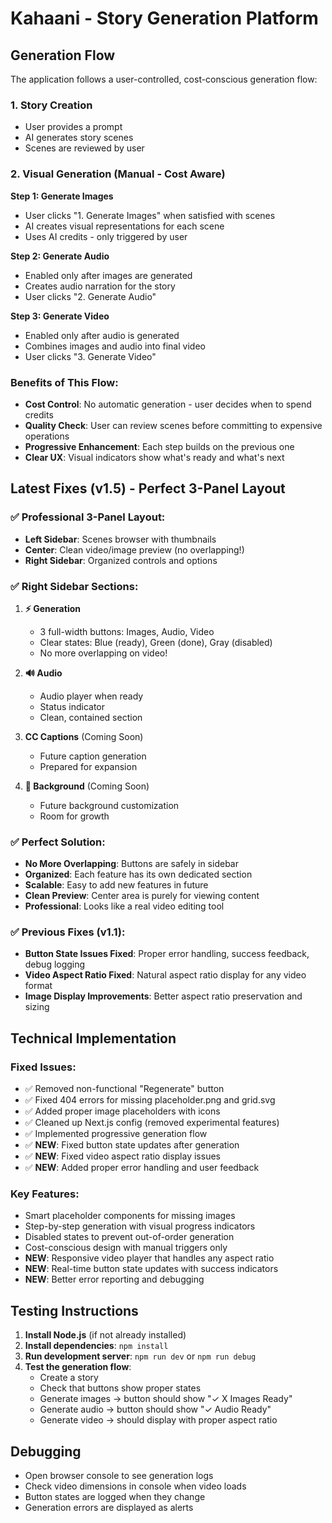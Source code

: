 # Kahaani - Story Generation Platform

## Generation Flow

The application follows a user-controlled, cost-conscious generation flow:

### 1. Story Creation
- User provides a prompt
- AI generates story scenes
- Scenes are reviewed by user

### 2. Visual Generation (Manual - Cost Aware)
**Step 1: Generate Images**
- User clicks "1. Generate Images" when satisfied with scenes
- AI creates visual representations for each scene
- Uses AI credits - only triggered by user

**Step 2: Generate Audio** 
- Enabled only after images are generated
- Creates audio narration for the story
- User clicks "2. Generate Audio"

**Step 3: Generate Video**
- Enabled only after audio is generated  
- Combines images and audio into final video
- User clicks "3. Generate Video"

### Benefits of This Flow:
- **Cost Control**: No automatic generation - user decides when to spend credits
- **Quality Check**: User can review scenes before committing to expensive operations
- **Progressive Enhancement**: Each step builds on the previous one
- **Clear UX**: Visual indicators show what's ready and what's next

## Latest Fixes (v1.5) - Perfect 3-Panel Layout

### ✅ **Professional 3-Panel Layout:**
- **Left Sidebar**: Scenes browser with thumbnails
- **Center**: Clean video/image preview (no overlapping!)
- **Right Sidebar**: Organized controls and options

### ✅ **Right Sidebar Sections:**
1. **⚡ Generation**
   - 3 full-width buttons: Images, Audio, Video
   - Clear states: Blue (ready), Green (done), Gray (disabled)
   - No more overlapping on video!

2. **🔊 Audio**
   - Audio player when ready
   - Status indicator
   - Clean, contained section

3. **CC Captions** (Coming Soon)
   - Future caption generation
   - Prepared for expansion

4. **🎨 Background** (Coming Soon)
   - Future background customization
   - Room for growth

### ✅ **Perfect Solution:**
- **No More Overlapping**: Buttons are safely in sidebar
- **Organized**: Each feature has its own dedicated section
- **Scalable**: Easy to add new features in future
- **Clean Preview**: Center area is purely for viewing content
- **Professional**: Looks like a real video editing tool

### ✅ **Previous Fixes (v1.1):**
- **Button State Issues Fixed**: Proper error handling, success feedback, debug logging
- **Video Aspect Ratio Fixed**: Natural aspect ratio display for any video format
- **Image Display Improvements**: Better aspect ratio preservation and sizing

## Technical Implementation

### Fixed Issues:
- ✅ Removed non-functional "Regenerate" button
- ✅ Fixed 404 errors for missing placeholder.png and grid.svg
- ✅ Added proper image placeholders with icons
- ✅ Cleaned up Next.js config (removed experimental features)
- ✅ Implemented progressive generation flow
- ✅ **NEW**: Fixed button state updates after generation
- ✅ **NEW**: Fixed video aspect ratio display issues
- ✅ **NEW**: Added proper error handling and user feedback

### Key Features:
- Smart placeholder components for missing images
- Step-by-step generation with visual progress indicators
- Disabled states to prevent out-of-order generation
- Cost-conscious design with manual triggers only
- **NEW**: Responsive video player that handles any aspect ratio
- **NEW**: Real-time button state updates with success indicators
- **NEW**: Better error reporting and debugging

## Testing Instructions

1. **Install Node.js** (if not already installed)
2. **Install dependencies**: `npm install`
3. **Run development server**: `npm run dev` or `npm run debug`
4. **Test the generation flow**:
   - Create a story
   - Check that buttons show proper states
   - Generate images → button should show "✓ X Images Ready"
   - Generate audio → button should show "✓ Audio Ready"  
   - Generate video → should display with proper aspect ratio

## Debugging

- Open browser console to see generation logs
- Check video dimensions in console when video loads
- Button states are logged when they change
- Generation errors are displayed as alerts